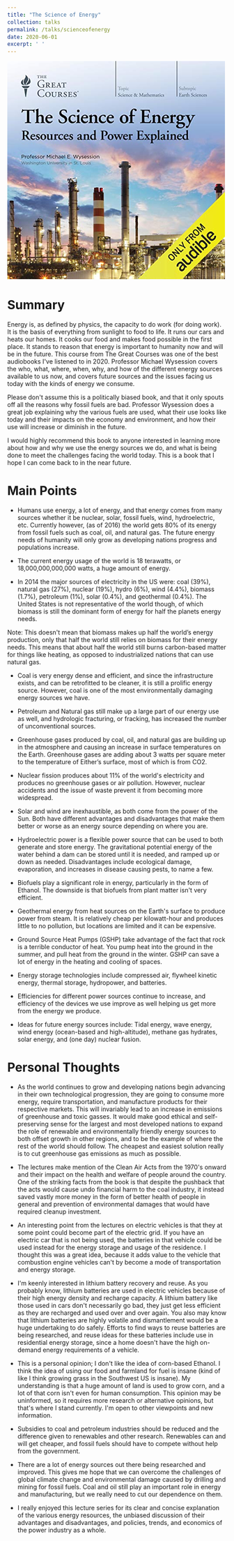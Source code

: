 ```yaml
---
title: "The Science of Energy"
collection: talks
permalink: /talks/scienceofenergy
date: 2020-06-01
excerpt: ' '
---
```




![Science of Energy Cover](/images/soeimage.jpg)


# Summary

Energy is, as defined by physics, the capacity to do work (for doing work). It is the basis of everything from sunlight to food to life. It runs our cars and heats our homes. It cooks our food and makes food possible in the first place. It stands to reason that energy is important to humanity now and will be in the future. This course from The Great Courses was one of the best audiobooks I've listened to in 2020. Professor Michael Wysession covers the who, what, where, when, why, and how of the different energy sources available to us now, and covers future sources and the issues facing us today with the kinds of energy we consume.

Please don't assume this is a politically biased book, and that it only spouts off all the reasons why fossil fuels are bad. Professor Wysession does a great job explaining why the various fuels are used, what their use looks like today and their impacts on the economy and environment, and how their use will increase or diminish in the future.

I would highly recommend this book to anyone interested in learning more about how and why we use the energy sources we do, and what is being done to meet the challenges facing the world today. This is a book that I hope I can come back to in the near future.

# Main Points

- Humans use energy, a lot of energy, and that energy comes from many sources whether it be nuclear, solar, fossil fuels, wind, hydroelectric, etc. Currently however, (as of 2016) the world gets 80% of its energy from fossil fuels such as coal, oil, and natural gas. The future energy needs of humanity will only grow as developing nations progress and populations increase.

- The current energy usage of the world is 18 terawatts, or 18,000,000,000,000 watts, a huge amount of energy.

- In 2014 the major sources of electricity in the US were: coal (39%), natural gas (27%), nuclear (19%), hydro (6%), wind (4.4%), biomass (1.7%), petroleum (1%), solar (0.4%), and geothermal (0.4%). The United States is not representative of the world though, of which biomass is still the dominant form of energy for half the planets energy needs.

Note: This doesn't mean that biomass makes up half the world’s energy production, only that half the world still relies on biomass for their energy needs. This means that about half the world still burns carbon-based matter for things like heating, as opposed to industrialized nations that can use natural gas.

- Coal is very energy dense and efficient, and since the infrastructure exists, and can be retrofitted to be cleaner, it is still a prolific energy source. However, coal is one of the most environmentally damaging energy sources we have. 

- Petroleum and Natural gas still make up a large part of our energy use as well, and hydrologic fracturing, or fracking, has increased the number of unconventional sources.

- Greenhouse gases produced by coal, oil, and natural gas are building up in the atmosphere and causing an increase in surface temperatures on the Earth. Greenhouse gases are adding about 3 watts per square meter to the temperature of Either’s surface, most of which is from CO2.

- Nuclear fission produces about 11% of the world's electricity and produces no greenhouse gases or air pollution. However, nuclear accidents and the issue of waste prevent it from becoming more widespread.

- Solar and wind are inexhaustible, as both come from the power of the Sun. Both have different advantages and disadvantages that make them better or worse as an energy source depending on where you are.

- Hydroelectric power is a flexible power source that can be used to both generate and store energy. The gravitational potential energy of the water behind a dam can be stored until it is needed, and ramped up or down as needed. Disadvantages include ecological damage, evaporation, and increases in disease causing pests, to name a few.

- Biofuels play a significant role in energy, particularly in the form of Ethanol. The downside is that biofuels from plant matter isn't very efficient.

- Geothermal energy from heat sources on the Earth's surface to produce power from steam. It is relatively cheap per kilowatt-hour and produces little to no pollution, but locations are limited and it can be expensive.

- Ground Source Heat Pumps (GSHP) take advantage of the fact that rock is a terrible conductor of heat. You pump heat into the ground in the summer, and pull heat from the ground in the winter. GSHP can save a lot of energy in the heating and cooling of spaces.

- Energy storage technologies include compressed air, flywheel kinetic energy, thermal storage, hydropower, and batteries.

- Efficiencies for different power sources continue to increase, and efficiency of the devices we use improve as well helping us get more from the energy we produce.

- Ideas for future energy sources include: Tidal energy, wave energy, wind energy (ocean-based and high-altitude), methane gas hydrates, solar energy, and (one day) nuclear fusion.


# Personal Thoughts

- As the world continues to grow and developing nations begin advancing in their own technological progression, they are going to consume more energy, require transportation, and manufacture products for their respective markets. This will invariably lead to an increase in emissions of greenhouse and toxic gasses. It would make good ethical and self-preserving sense for the largest and most developed nations to expand the role of renewable and environmentally friendly energy sources to both offset growth in other regions, and to be the example of where the rest of the world should follow. The cheapest and easiest solution really is to cut greenhouse gas emissions as much as possible.

- The lectures make mention of the Clean Air Acts from the 1970's onward and their impact on the health and welfare of people around the country. One of the striking facts from the book is that despite the pushback that the acts would cause undo financial harm to the coal industry, it instead saved vastly more money in the form of better health of people in general and prevention of environmental damages that would have required cleanup investment. 

- An interesting point from the lectures on electric vehicles is that they at some point could become part of the electric grid. If you have an electric car that is not being used, the batteries in that vehicle could be used instead for the energy storage and usage of the residence. I thought this was a great idea, because it adds value to the vehicle that combustion engine vehicles can't by become a mode of transportation and energy storage.

- I'm keenly interested in lithium battery recovery and reuse. As you probably know, lithium batteries are used in electric vehicles because of their high energy density and recharge capacity. A lithium battery like those used in cars don't necessarily go bad, they just get less efficient as they are recharged and used over and over again. You also may know that lithium batteries are highly volatile and dismantlement would be a huge undertaking to do safely. Efforts to find ways to reuse batteries are being researched, and reuse ideas for these batteries include use in residential energy storage, since a home doesn't have the high on-demand energy requirements of a vehicle.

- This is a personal opinion; I don't like the idea of corn-based Ethanol. I think the idea of using our food and farmland for fuel is insane (kind of like I think growing grass in the Southwest US is insane). My understanding is that a huge amount of land is used to grow corn, and a lot of that corn isn't even for human consumption. This opinion may be uninformed, so it requires more research or alternative opinions, but that's where I stand currently. I'm open to other viewpoints and new information. 

- Subsidies to coal and petroleum industries should be reduced and the difference given to renewables and other research. Renewables can and will get cheaper, and fossil fuels should have to compete without help from the government.

- There are a lot of energy sources out there being researched and improved. This gives me hope that we can overcome the challenges of global climate change and environmental damage caused by drilling and mining for fossil fuels. Coal and oil still play an important role in energy and manufacturing, but we really need to cut our dependence on them. 

- I really enjoyed this lecture series for its clear and concise explanation of the various energy resources, the unbiased discussion of their advantages and disadvantages, and policies, trends, and economics of the power industry as a whole.
